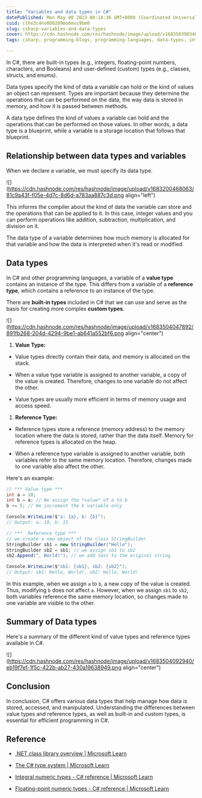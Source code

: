 ```yaml
---
title: "Variables and data types in C#"
datePublished: Mon May 08 2023 00:14:36 GMT+0000 (Coordinated Universal Time)
cuid: clhe3c4no000209mo6mxs9bm0
slug: csharp-variables-and-data-types
cover: https://cdn.hashnode.com/res/hashnode/image/upload/v1683503903409/fa09a568-892e-4409-965e-440d0016b15d.png
tags: csharp, programming-blogs, programming-languages, data-types, intro-to-programming

---
```


In C#, there are built-in types (e.g., integers, floating-point numbers, characters, and Booleans) and user-defined (custom) types (e.g., classes, structs, and enums).

Data types specify the kind of data a variable can hold or the kind of values an object can represent. Types are important because they determine the operations that can be performed on the data, the way data is stored in memory, and how it is passed between methods.

A data type defines the kind of values a variable can hold and the operations that can be performed on those values. In other words, a data type is a blueprint, while a variable is a storage location that follows that blueprint.

## Relationship between data types and variables

When we declare a variable, we must specify its data type.

![](https://cdn.hashnode.com/res/hashnode/image/upload/v1683200468063/81c9a43f-f05e-4d7c-8d6d-a783aa887c3d.png align="left")

This informs the compiler about the kind of data the variable can store and the operations that can be applied to it. In this case, integer values and you can perform operations like addition, subtraction, multiplication, and division on it.

The data type of a variable determines how much memory is allocated for that variable and how the data is interpreted when it's read or modified.

## Data types

In C# and other programming languages, a variable of a **value type** contains an instance of the type. This differs from a variable of a **reference type**, which contains a reference to an instance of the type.

There are **built-in types** included in C# that we can use and serve as the basis for creating more complex **custom types**.

![](https://cdn.hashnode.com/res/hashnode/image/upload/v1683504047892/891fb268-204d-4294-9be1-ab641a552bf6.png align="center")

1. **Value Type:**
    

* Value types directly contain their data, and memory is allocated on the stack.
    
* When a value type variable is assigned to another variable, a copy of the value is created. Therefore, changes to one variable do not affect the other.
    
* Value types are usually more efficient in terms of memory usage and access speed.
    

1. **Reference Type:**
    

* Reference types store a reference (memory address) to the memory location where the data is stored, rather than the data itself. Memory for reference types is allocated on the heap.
    
* When a reference type variable is assigned to another variable, both variables refer to the same memory location. Therefore, changes made to one variable also affect the other.
    

Here's an example:

```csharp
// *** Value type ***
int a = 10;
int b = a; // We assign the *value* of a to b
b += 5; // We increment the b variable only

Console.WriteLine($"a: {a}, b: {b}"); 
// Output: a: 10, b: 15 

// ***  Reference type ***
// we create a new object of the class StringBuilder
StringBuilder sb1 = new StringBuilder("Hello");
StringBuilder sb2 = sb1; // we assign sb1 to sb2
sb2.Append(", World!"); // we add text to the original string

Console.WriteLine($"sb1: {sb1}, sb2: {sb2}"); 
// Output: sb1: Hello, World!, sb2: Hello, World!
```

In this example, when we assign `a` to `b`, a new copy of the value is created. Thus, modifying `b` does not affect `a`. However, when we assign `sb1` to `sb2`, both variables reference the same memory location, so changes made to one variable are visible to the other.

## Summary of Data types

Here's a summary of the different kind of value types and reference types available in C#.

![](https://cdn.hashnode.com/res/hashnode/image/upload/v1683504092940/eb19f7ef-1f5c-422b-ab27-430a19638949.png align="center")

## Conclusion

In conclusion, C# offers various data types that help manage how data is stored, accessed, and manipulated. Understanding the differences between value types and reference types, as well as built-in and custom types, is essential for efficient programming in C#.

## Reference

* [.NET class library overview | Microsoft Learn](https://learn.microsoft.com/en-us/dotnet/standard/class-library-overview)
    
* [The C# type system | Microsoft Learn](https://learn.microsoft.com/en-us/dotnet/csharp/fundamentals/types/)
    
* [Integral numeric types - C# reference | Microsoft Learn](https://learn.microsoft.com/en-us/dotnet/csharp/language-reference/builtin-types/integral-numeric-types)
    
* [Floating-point numeric types - C# reference | Microsoft Learn](https://learn.microsoft.com/en-us/dotnet/csharp/language-reference/builtin-types/floating-point-numeric-types)
